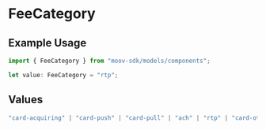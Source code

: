 # FeeCategory

## Example Usage

```typescript
import { FeeCategory } from "moov-sdk/models/components";

let value: FeeCategory = "rtp";
```

## Values

```typescript
"card-acquiring" | "card-push" | "card-pull" | "ach" | "rtp" | "card-other" | "network-passthrough" | "other"
```